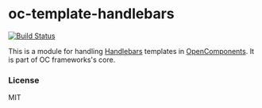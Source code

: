 oc-template-handlebars
======================

[![Build Status](https://travis-ci.org/opencomponents/oc-template-handlebars.svg?branch=master)](https://travis-ci.org/opencomponents/oc-template-handlebars)

This is a module for handling [Handlebars](https://github.com/wycats/handlebars.js) templates in [OpenComponents](https://github.com/opentable/oc).
It is part of OC frameworks's core.

### License
MIT
